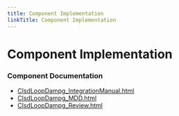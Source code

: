 ```yaml
---
title: Component Implementation
linkTitle: Component Implementation
---
```


# Component Implementation
### Component Documentation

- [ClsdLoopDampg_IntegrationManual.html](doc/ClsdLoopDampg_IntegrationManual.html)
- [ClsdLoopDampg_MDD.html](doc/ClsdLoopDampg_MDD.html)
- [ClsdLoopDampg_Review.html](doc/ClsdLoopDampg_Review.html)


